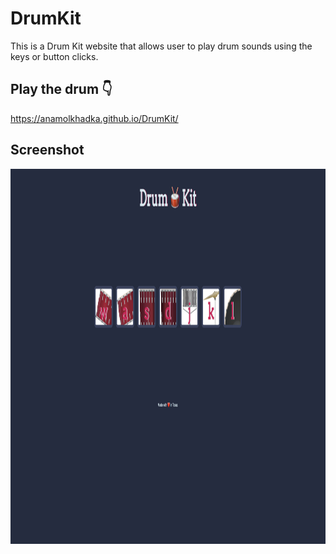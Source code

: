 # DrumKit

This is a Drum Kit website that allows user to play drum sounds using the keys or button clicks.

## Play the drum 👇

https://anamolkhadka.github.io/DrumKit/

## Screenshot

<img src="./Screenshot.png" width="1200" height="600">
